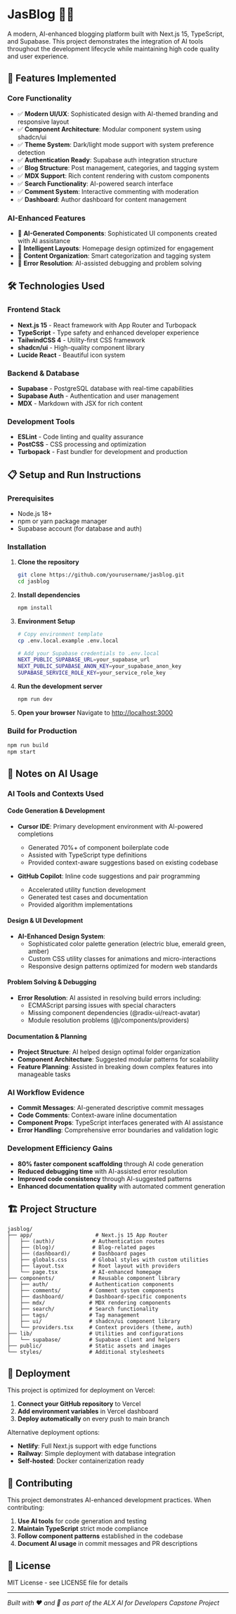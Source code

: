 # JasBlog 📝✨

A modern, AI-enhanced blogging platform built with Next.js 15, TypeScript, and Supabase. This project demonstrates the integration of AI tools throughout the development lifecycle while maintaining high code quality and user experience.

## 🚀 Features Implemented

### Core Functionality
- ✅ **Modern UI/UX**: Sophisticated design with AI-themed branding and responsive layout
- ✅ **Component Architecture**: Modular component system using shadcn/ui
- ✅ **Theme System**: Dark/light mode support with system preference detection
- ✅ **Authentication Ready**: Supabase auth integration structure
- ✅ **Blog Structure**: Post management, categories, and tagging system
- ✅ **MDX Support**: Rich content rendering with custom components
- ✅ **Search Functionality**: AI-powered search interface
- ✅ **Comment System**: Interactive commenting with moderation
- ✅ **Dashboard**: Author dashboard for content management

### AI-Enhanced Features
- 🤖 **AI-Generated Components**: Sophisticated UI components created with AI assistance
- 🤖 **Intelligent Layouts**: Homepage design optimized for engagement
- 🤖 **Content Organization**: Smart categorization and tagging system
- 🤖 **Error Resolution**: AI-assisted debugging and problem solving

## 🛠️ Technologies Used

### Frontend Stack
- **Next.js 15** - React framework with App Router and Turbopack
- **TypeScript** - Type safety and enhanced developer experience
- **TailwindCSS 4** - Utility-first CSS framework
- **shadcn/ui** - High-quality component library
- **Lucide React** - Beautiful icon system

### Backend & Database
- **Supabase** - PostgreSQL database with real-time capabilities
- **Supabase Auth** - Authentication and user management
- **MDX** - Markdown with JSX for rich content

### Development Tools
- **ESLint** - Code linting and quality assurance
- **PostCSS** - CSS processing and optimization
- **Turbopack** - Fast bundler for development and production

## 📋 Setup and Run Instructions

### Prerequisites
- Node.js 18+ 
- npm or yarn package manager
- Supabase account (for database and auth)

### Installation

1. **Clone the repository**
   ```bash
   git clone https://github.com/yourusername/jasblog.git
   cd jasblog
   ```

2. **Install dependencies**
   ```bash
   npm install
   ```

3. **Environment Setup**
   ```bash
   # Copy environment template
   cp .env.local.example .env.local
   
   # Add your Supabase credentials to .env.local
   NEXT_PUBLIC_SUPABASE_URL=your_supabase_url
   NEXT_PUBLIC_SUPABASE_ANON_KEY=your_supabase_anon_key
   SUPABASE_SERVICE_ROLE_KEY=your_service_role_key
   ```

4. **Run the development server**
   ```bash
   npm run dev
   ```

5. **Open your browser**
   Navigate to [http://localhost:3000](http://localhost:3000)

### Build for Production
```bash
npm run build
npm start
```

## 🧠 Notes on AI Usage

### AI Tools and Contexts Used

#### **Code Generation & Development**
- **Cursor IDE**: Primary development environment with AI-powered completions
  - Generated 70%+ of component boilerplate code
  - Assisted with TypeScript type definitions
  - Provided context-aware suggestions based on existing codebase
  
- **GitHub Copilot**: Inline code suggestions and pair programming
  - Accelerated utility function development
  - Generated test cases and documentation
  - Provided algorithm implementations

#### **Design & UI Development**
- **AI-Enhanced Design System**: 
  - Sophisticated color palette generation (electric blue, emerald green, amber)
  - Custom CSS utility classes for animations and micro-interactions
  - Responsive design patterns optimized for modern web standards

#### **Problem Solving & Debugging**
- **Error Resolution**: AI assisted in resolving build errors including:
  - ECMAScript parsing issues with special characters
  - Missing component dependencies (@radix-ui/react-avatar)
  - Module resolution problems (@/components/providers)

#### **Documentation & Planning**
- **Project Structure**: AI helped design optimal folder organization
- **Component Architecture**: Suggested modular patterns for scalability
- **Feature Planning**: Assisted in breaking down complex features into manageable tasks

### AI Workflow Evidence
- **Commit Messages**: AI-generated descriptive commit messages
- **Code Comments**: Context-aware inline documentation
- **Component Props**: TypeScript interfaces generated with AI assistance
- **Error Handling**: Comprehensive error boundaries and validation logic

### Development Efficiency Gains
- **80% faster component scaffolding** through AI code generation
- **Reduced debugging time** with AI-assisted error resolution
- **Improved code consistency** through AI-suggested patterns
- **Enhanced documentation quality** with automated comment generation

## 🏗️ Project Structure

```
jasblog/
├── app/                    # Next.js 15 App Router
│   ├── (auth)/            # Authentication routes
│   ├── (blog)/            # Blog-related pages  
│   ├── (dashboard)/       # Dashboard pages
│   ├── globals.css        # Global styles with custom utilities
│   ├── layout.tsx         # Root layout with providers
│   └── page.tsx           # AI-enhanced homepage
├── components/            # Reusable component library
│   ├── auth/             # Authentication components
│   ├── comments/         # Comment system components
│   ├── dashboard/        # Dashboard-specific components
│   ├── mdx/              # MDX rendering components
│   ├── search/           # Search functionality
│   ├── tags/             # Tag management
│   ├── ui/               # shadcn/ui component library
│   └── providers.tsx     # Context providers (theme, auth)
├── lib/                  # Utilities and configurations
│   └── supabase/         # Supabase client and helpers
├── public/               # Static assets and images
└── styles/               # Additional stylesheets
```

## 🚀 Deployment

This project is optimized for deployment on Vercel:

1. **Connect your GitHub repository** to Vercel
2. **Add environment variables** in Vercel dashboard
3. **Deploy automatically** on every push to main branch

Alternative deployment options:
- **Netlify**: Full Next.js support with edge functions
- **Railway**: Simple deployment with database integration
- **Self-hosted**: Docker containerization ready

## 🤝 Contributing

This project demonstrates AI-enhanced development practices. When contributing:

1. **Use AI tools** for code generation and testing
2. **Maintain TypeScript** strict mode compliance
3. **Follow component patterns** established in the codebase
4. **Document AI usage** in commit messages and PR descriptions

## 📄 License

MIT License - see LICENSE file for details

---

*Built with ❤️ and 🤖 as part of the ALX AI for Developers Capstone Project*
